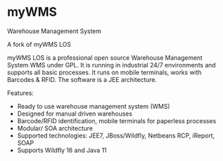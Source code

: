 # myWMS

Warehouse Management System

A fork of myWMS LOS

myWMS LOS is a professional open source Warehouse Management System WMS under GPL. It is running in industrial 24/7 environments and supports all basic processes. It runs on mobile terminals, works with Barcodes & RFID. The software is a JEE architecture.


Features:
* Ready to use warehouse management system (WMS)
* Designed for manual driven warehouses
* Barcode/RFID identification, mobile terminals for paperless processes
* Modular/ SOA architecture
* Supported technologies: JEE7, JBoss/Wildfly, Netbeans RCP, iReport, SOAP
* Supports Wildfly 16 and Java 11

